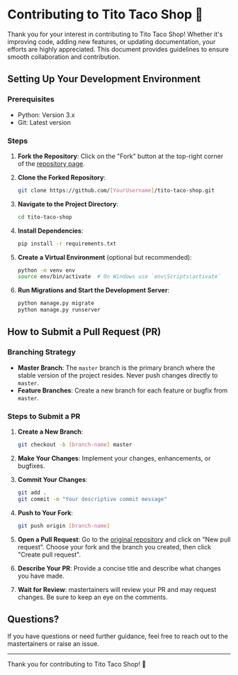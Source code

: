 # Contributing to Tito Taco Shop 🌮

Thank you for your interest in contributing to Tito Taco Shop! Whether it's improving code, adding new features, or updating documentation, your efforts are highly appreciated. This document provides guidelines to ensure smooth collaboration and contribution.

## Setting Up Your Development Environment

### Prerequisites

- Python: Version 3.x
- Git: Latest version

### Steps

1. **Fork the Repository**: Click on the "Fork" button at the top-right corner of the [repository page](https://github.com/monutech/tito-taco-shop).
   
2. **Clone the Forked Repository**: 
   ```sh
   git clone https://github.com/[YourUsername]/tito-taco-shop.git
   ```
   
3. **Navigate to the Project Directory**: 
   ```sh
   cd tito-taco-shop
   ```
   
4. **Install Dependencies**: 
   ```sh
   pip install -r requirements.txt
   ```
   
5. **Create a Virtual Environment** (optional but recommended):
   ```sh
   python -m venv env
   source env/bin/activate  # On Windows use `env\Scripts\activate`
   ```
   
6. **Run Migrations and Start the Development Server**:
   ```sh
   python manage.py migrate
   python manage.py runserver
   ```
   
## How to Submit a Pull Request (PR)

### Branching Strategy

- **Master Branch**: The `master` branch is the primary branch where the stable version of the project resides. Never push changes directly to `master`.
- **Feature Branches**: Create a new branch for each feature or bugfix from `master`.

### Steps to Submit a PR

1. **Create a New Branch**: 
   ```sh
   git checkout -b [branch-name] master
   ```
   
2. **Make Your Changes**: Implement your changes, enhancements, or bugfixes.

3. **Commit Your Changes**: 
   ```sh
   git add .
   git commit -m "Your descriptive commit message"
   ```
   
4. **Push to Your Fork**: 
   ```sh
   git push origin [branch-name]
   ```
   
5. **Open a Pull Request**: Go to the [original repository](https://github.com/monutech/tito-taco-shop) and click on "New pull request". Choose your fork and the branch you created, then click "Create pull request".

6. **Describe Your PR**: Provide a concise title and describe what changes you have made.

7. **Wait for Review**: mastertainers will review your PR and may request changes. Be sure to keep an eye on the comments.

## Questions?

If you have questions or need further guidance, feel free to reach out to the mastertainers or raise an issue.

---

Thank you for contributing to Tito Taco Shop! 🎉
